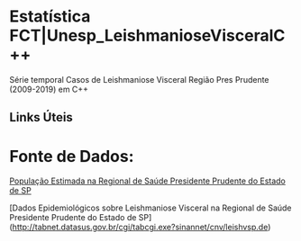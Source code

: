 # Estatística FCT|Unesp_LeishmanioseVisceralC++
Série temporal Casos de Leishmaniose Visceral Região Pres Prudente (2009-2019) em C++
## Links Úteis
# Fonte de Dados:
[População Estimada na Regional de Saúde Presidente Prudente do Estado de SP](http://tabnet.datasus.gov.br/cgi/tabcgi.exe?ibge/cnv/poptsp.def)

[Dados Epidemiológicos sobre Leishmaniose Visceral na Regional de Saúde Presidente Prudente do Estado de SP] (http://tabnet.datasus.gov.br/cgi/tabcgi.exe?sinannet/cnv/leishvsp.de)

